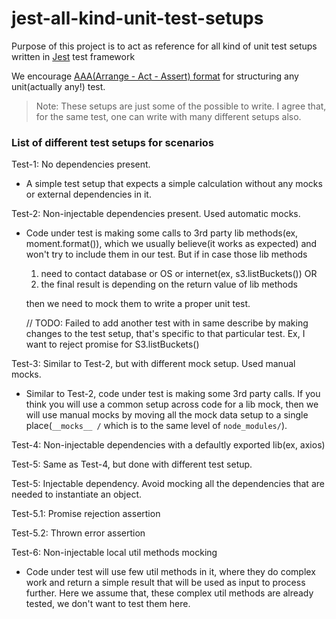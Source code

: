 # jest-all-kind-unit-test-setups

Purpose of this project is to act as reference for all kind of unit test setups written in [Jest](https://jestjs.io/) test framework

We encourage [AAA(Arrange - Act - Assert) format](http://wiki.c2.com/?ArrangeActAssert) for structuring any unit(actually any!) test.

> Note: These setups are just some of the possible to write. I agree that, for the same test, one can write with many different setups also.

### List of different test setups for scenarios

Test-1: No dependencies present.

- A simple test setup that expects a simple calculation without any mocks or external dependencies in it.

Test-2: Non-injectable dependencies present. Used automatic mocks.

- Code under test is making some calls to 3rd party lib methods(ex, moment.format()), which we usually believe(it works as expected) and won't try to include them in our test. But if in case those lib methods
  1. need to contact database or OS or internet(ex, s3.listBuckets()) OR
  2. the final result is depending on the return value of lib methods
     
  then we need to mock them to write a proper unit test.
  
  // TODO: Failed to add another test with in same describe by making changes to the test setup, that's specific to that particular test. Ex, I want to reject promise for S3.listBuckets()

Test-3: Similar to Test-2, but with different mock setup. Used manual mocks.
 - Similar to Test-2, code under test is making some 3rd party calls. If you think you will use a common setup across code for a lib mock, then we will use manual mocks by moving all the mock data setup to a single place(`__mocks__ /` which is to the same level of `node_modules/`).

Test-4: Non-injectable dependencies with a defaultly exported lib(ex, axios)

Test-5: Same as Test-4, but done with different test setup.

Test-5: Injectable dependency. Avoid mocking all the dependencies that are needed to instantiate an object.

Test-5.1: Promise rejection assertion

Test-5.2: Thrown error assertion

Test-6: Non-injectable local util methods mocking
 - Code under test will use few util methods in it, where they do complex work and return a simple result that will be used as input to process further. Here we assume that, these complex util methods are already tested, we don't want to test them here.
